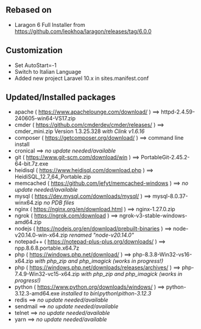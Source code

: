 ## Rebased on

* Laragon 6 Full Installer from  https://github.com/leokhoa/laragon/releases/tag/6.0.0

## Customization

* Set AutoStart=-1
* Switch to Italian Language
* Added new project Laravel 10.x in sites.manifest.conf

## Updated/Installed packages

* apache ( https://www.apachelounge.com/download/ ) ==> httpd-2.4.59-240605-win64-VS17.zip
* cmder ( https://github.com/cmderdev/cmder/releases/ ) ==> cmder_mini.zip Version 1.3.25.328 _with Clink v1.6.16_
* composer ( https://getcomposer.org/download/ ) ==> command line install
* cronical ==> _no update needed/available_
* git ( https://www.git-scm.com/download/win ) ==> PortableGit-2.45.2-64-bit.7z.exe
* heidisql ( https://www.heidisql.com/download.php ) ==> HeidiSQL_12.7_64_Portable.zip
* memcached ( https://github.com/jefyt/memcached-windows ) ==> _no update needed/available_
* mysql ( https://dev.mysql.com/downloads/mysql/ ) ==> mysql-8.0.37-winx64.zip _no PDB files_
* nginx ( https://nginx.org/en/download.html ) ==> nginx-1.27.0.zip
* ngrok ( https://ngrok.com/download ) ==> ngrok-v3-stable-windows-amd64.zip
* nodejs ( https://nodejs.org/en/download/prebuilt-binaries ) ==> node-v20.14.0-win-x64.zip _renamed "node-v20.14.0"_
* notepad++ ( https://notepad-plus-plus.org/downloads/ ) ==> npp.8.6.8.portable.x64.7z
* php ( https://windows.php.net/download/ ) ==> php-8.3.8-Win32-vs16-x64.zip _with php_zip and  php_imagick (works in progress!)_
* php ( https://windows.php.net/downloads/releases/archives/ ) ==> php-7.4.9-Win32-vc15-x64.zip _with php_zip and  php_imagick (works in progress!)_
* python ( https://www.python.org/downloads/windows/ ) ==> python-3.12.3-amd64.exe _installed to bin\python\pithon-3.12.3_
* redis ==> _no update needed/available_
* sendmail ==> _no update needed/available_
* telnet ==> _no update needed/available_
* yarn ==> _no update needed/available_
